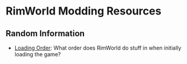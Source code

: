 # RimWorld Modding Resources

## Random Information
- [Loading Order](loadingorder.md): What order does RimWorld do stuff in when initially loading the game?
